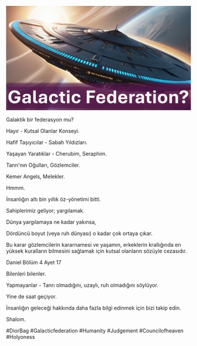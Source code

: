 ![Video cover image](../cover.jpg "cover photo")

Galaktik bir federasyon mu?

Hayır - Kutsal Olanlar Konseyi.

Hafif Taşıyıcılar - Sabah Yıldızları.

Yaşayan Yaratıklar - Cherubim, Seraphim.

Tanrı'nın Oğulları, Gözlemciler.

Kemer Angels, Melekler.

Hmmm.

İnsanlığın altı bin yıllık öz-yönetimi bitti.

Sahiplerimiz geliyor; yargılamak.

Dünya yargılamaya ne kadar yakınsa,

Dördüncü boyut (veya ruh dünyası) o kadar çok ortaya çıkar.

Bu karar gözlemcilerin kararnamesi ve yaşamın, erkeklerin krallığında en yüksek kuralların bilmesini sağlamak için kutsal olanların sözüyle cezasıdır.

Daniel Bölüm 4 Ayet 17

Bilenleri bilenler.

Yapmayanlar - Tanrı olmadığını, uzaylı, ruh olmadığını söylüyor.

Yine de saat geçiyor.

İnsanlığın geleceği hakkında daha fazla bilgi edinmek için bizi takip edin.

Shalom.

#DiorBag #Galacticfederation #Humanity #Judgement #Councilofheaven #Holyoness